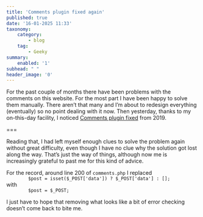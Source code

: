 ```yaml
---
title: 'Comments plugin fixed again'
published: true
date: '16-01-2025 11:33'
taxonomy:
    category:
        - blog
    tag:
        - Geeky
summary:
    enabled: '1'
subhead: " "
header_image: '0'
---
```


For the past couple of months there have been problems with the comments on this website. For the most part I have been happy to solve them manually. There aren’t that many and I’m about to redesign everything (eventually) so no point dealing with it now. Then yesterday, thanks to my on-this-day facility, I noticed [Comments plugin fixed](https://www.jeremycherfas.net/blog/comments-plugin-fixed) from 2019.

===

Reading that, I had left myself enough clues to solve the problem again without great difficulty, even though I have no clue why the solution got lost along the way. That’s just the way of things, although now me is increasingly grateful to past me for this kind of advice.

For the record, around line 200 of `comments.php` I replaced  
`        $post = isset($_POST['data']) ? $_POST['data'] : [];`  
with  
`        $post = $_POST;`

I just have to hope that removing what looks like a bit of error checking doesn’t come back to bite me.

 
